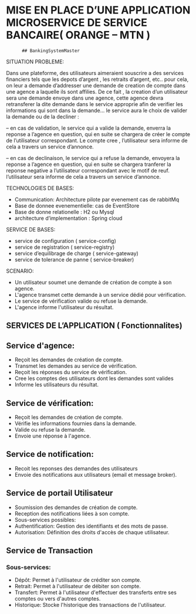 
# MISE EN PLACE D’UNE APPLICATION MICROSERVICE DE SERVICE BANCAIRE( ORANGE – MTN )
          ## BankingSystemMaster

SITUATION PROBLEME:

Dans une plateforme, des utilisateurs aimeraient souscrire a des services financiers tels que les depots d’argent , les retraits d’argent, etc.. pour cela, on leur a demande d’addresser une demande de creation de compte dans une agence a laquelle ils sont affilies. De ce fait , la creation d’un utilisateur sera une demande envoye dans une agence, cette agence devra retransferer la dite demande dans le service approprie afin de verifier les informations qui sont dans la demande… le service aura le choix de valider la demande ou de la decliner :

– en cas de validation, le service qui  a valide la demande, enverra la reponse a l’agence en question, qui en suite se chargera de créer le compte de l’utilisateur correspondant. Le compte cree , l’utilisateur sera informe de cela a travers un service d’annonce.

– en cas de declinaison, le service qui  a refuse la demande, envoyera la reponse a l’agence en question, qui en suite se chargera tranferer la reponse negative a l’utilisateur correspondant avec le motif de reuf. l’utilisateur sera informe de cela a travers un service d’annonce.

TECHNOLOGIES DE BASES:

* Communication:  Architecture pilote par evenement cas de rabbitMq 
* Base de donnee evenementielle: cas de  EventStore
* Base de donne relationelle : H2 ou Mysql
* architecture d’implementation : Spring cloud


SERVICE DE BASES:
* service de configuration ( service-config) 
* service de registration ( service-registry) 
* service d’equilibrage de charge ( service-gateway) 
* service de tolerance de panne ( service-breaker) 

SCENARIO:

* Un utilisateur soumet une demande de création de compte à son agence. 
* L'agence transmet cette demande à un service dédié pour vérification. 
* Le service de vérification valide ou refuse la demande. 
* L'agence informe l'utilisateur du résultat. 

## SERVICES DE L’APPLICATION ( Fonctionnalites)

## Service d'agence: 
* Reçoit les demandes de création de compte.
* Transmet les demandes au service de vérification. 
* Reçoit les réponses du service de vérification. 
* Cree les comptes des utilisateurs dont les demandes sont valides
* Informe les utilisateurs du résultat. 
## Service de vérification: 
* Reçoit les demandes de création de compte. 
* Vérifie les informations fournies dans la demande. 
* Valide ou refuse la demande. 
* Envoie une réponse à l'agence. 
 ## Service de notification: 
* Recoit les reponses des demandes des utilisateurs
* Envoie des notifications aux utilisateurs (email et message broker).

 ## Service de portail Utilisateur 
* Soumission des demandes de création de compte. 
* Reception des notifications liées à son compte. 
* Sous-services possibles: 
* Authentification: Gestion des identifiants et des mots de passe. 
* Autorisation: Définition des droits d'accès de chaque utilisateur.
## Service de Transaction
  ### Sous-services: 
* Dépôt: Permet à l'utilisateur de créditer son compte. 
* Retrait: Permet à l'utilisateur de débiter son compte. 
* Transfert: Permet à l'utilisateur d'effectuer des transferts entre ses comptes ou vers d'autres comptes. 
* Historique: Stocke l'historique des transactions de l'utilisateur.




